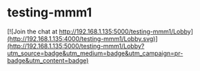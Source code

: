 # testing-mmm1

[![Join the chat at http://192.168.1.135:5000/testing-mmm1/Lobby](http://192.168.1.135:4000/testing-mmm1/Lobby.svg)](http://192.168.1.135:5000/testing-mmm1/Lobby?utm_source=badge&utm_medium=badge&utm_campaign=pr-badge&utm_content=badge)